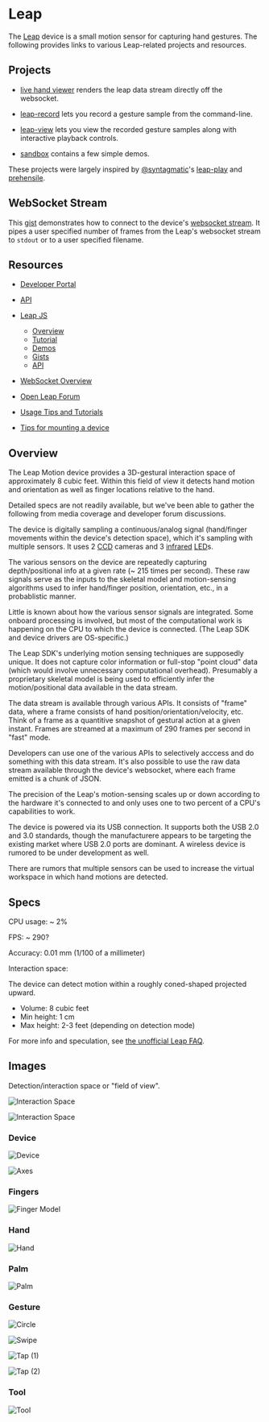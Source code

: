 # Leap

The [Leap](http://leapmotion.com) device is a small motion sensor for capturing hand gestures.  The following provides links to various Leap-related projects and resources.


## Projects

* [live hand viewer](http://bl.ocks.org/joyrexus/7948056) renders the 
  leap data stream directly off the websocket.

* [leap-record](https://github.com/joyrexus/leap-record) lets you record a
  gesture sample from the command-line.

* [leap-view](https://github.com/joyrexus/leap-view) lets you view the recorded
  gesture samples along with interactive playback controls. 

* [sandbox](https://github.com/joyrexus/sandbox/tree/master/leap) contains a
  few simple demos.

These projects were largely inspired by [@syntagmatic](https://github.com/syntagmatic)'s [leap-play](https://github.com/syntagmatic/leap-play) and [prehensile](https://github.com/syntagmatic/prehensile).


## WebSocket Stream

This [gist](https://gist.github.com/joyrexus/5555728) demonstrates how to
connect to the device's [websocket stream](https://gist.github.com/joyrexus/7217032).  It pipes a user specified number of frames from the Leap's websocket stream to `stdout` or to a user specified filename.


## Resources

* [Developer Portal](https://developer.leapmotion.com/dashboard)

* [API](https://developer.leapmotion.com/documentation/api/annotated)

* [Leap JS](http://js.leapmotion.com/)

  * [Overview](https://developer.leapmotion.com/documentation/Languages/JavaScript/Guides/Leap_Overview.html)
  * [Tutorial](https://developer.leapmotion.com/documentation/guide/Sample_JavaScript_Tutorial)
  * [Demos](http://leapmotion.github.io/leapjs/examples/)
  * [Gists](https://gist.github.com/leapjs)
  * [API](https://developer.leapmotion.com/documentation/Languages/JavaScript/API/index.html)

* [WebSocket Overview](https://gist.github.com/joyrexus/7217032)

* [Open Leap Forum](https://github.com/openleap)

* [Usage Tips and Tutorials](http://support.leapmotion.com/forums/22301371-Tutorials)

* [Tips for mounting a device](https://community.leapmotion.com/t/physically-mounting-for-a-museum/792)


## Overview

The Leap Motion device provides a 3D-gestural interaction space of approximately 8 cubic feet.  Within this field of view it detects hand motion and orientation as well as finger locations relative to the hand. 

Detailed specs are not readily available, but we've been able to gather the following from media coverage and developer forum discussions.

The device is digitally sampling a continuous/analog signal (hand/finger movements within the device's detection space), which it's sampling with multiple sensors.  It uses 2 [CCD](https://en.wikipedia.org/wiki/Charge-coupled_device) cameras and 3 [infrared](http://en.wikipedia.org/wiki/Infrared) [LED](https://en.wikipedia.org/wiki/Light-emitting_diode)s.  

The various sensors on the device are repeatedly capturing depth/positional info at a given rate (~ 215 times per second).  These raw signals serve as the inputs to the skeletal model and motion-sensing algorithms used to infer hand/finger position, orientation, etc., in a probablistic manner.  

Little is known about how the various sensor signals are integrated.
Some onboard processing is involved, but most of the computational work is
happening on the CPU to which the device is connected. (The Leap SDK and device
drivers are OS-specific.) 

The Leap SDK's underlying motion sensing techniques are supposedly unique. It does not capture color information or full-stop "point cloud" data (which would involve unnecessary computational overhead).  Presumably a proprietary skeletal model is being used to efficiently infer the motion/positional data available in the data stream.

The data stream is available through various APIs.  It consists of "frame" data, where a frame consists of hand position/orientation/velocity, etc.  Think of a frame as a quantitive snapshot of gestural action at a given instant.  Frames are streamed at a maximum of 290 frames per second in "fast" mode.

Developers can use one of the various APIs to selectively acccess and do something with this data stream.  It's also possible to use the raw data stream available through
the device's websocket, where each frame emitted is a chunk of JSON.

The precision of the Leap's motion-sensing scales up or down according to the hardware it's connected to and only uses one to two percent of a CPU's capabilities to work. 

The device is powered via its USB connection.  It supports both the USB 2.0 and
3.0 standards, though the manufacturere appears to be targeting the existing market where USB 2.0 ports are dominant. A wireless device is rumored to be under development as well.

There are rumors that multiple sensors can be used to increase the virtual workspace in which hand motions are detected.


## Specs

CPU usage: ~ 2%

FPS: ~ 290?

Accuracy: 0.01 mm (1/100 of a millimeter)

Interaction space:

The device can detect motion within a roughly coned-shaped projected upward.

* Volume: 8 cubic feet
* Min height: 1 cm
* Max height: 2-3 feet (depending on detection mode)

For more info and speculation, see [the unofficial Leap FAQ](https://forums.leapmotion.com/showthread.php?420-The-unofficial-Leap-FAQ).


## Images

Detection/interaction space or "field of view".

![Interaction Space](images/range-1.jpg)

![Interaction Space](images/range-2.jpg)

### Device

![Device](images/device.png "Device")

![Axes](images/axes.png "Axes")

### Fingers

![Finger Model](images/fingers.png "Finger")

### Hand

![Hand](images/hand.png "Hand")

### Palm

![Palm](images/palm.png "Palm")

### Gesture

![Circle](images/circle.png "Circle")

![Swipe](images/swipe.png "Swipe")

![Tap (1)](images/tap-1.png "Tap 1")

![Tap (2)](images/tap-2.png "Tap 2")

### Tool

![Tool](images/tool.png "Tool")
